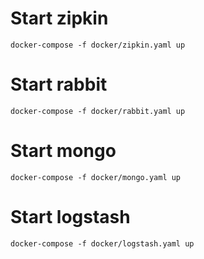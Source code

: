# Start zipkin

```shell
docker-compose -f docker/zipkin.yaml up
```

# Start rabbit

```shell
docker-compose -f docker/rabbit.yaml up
```

# Start mongo

```shell
docker-compose -f docker/mongo.yaml up
```

# Start logstash

```shell
docker-compose -f docker/logstash.yaml up
```